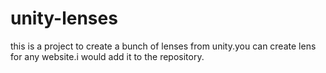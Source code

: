 unity-lenses
============

this is a project to create a bunch of lenses from unity.you can create lens for any website.i would add it to the repository.
